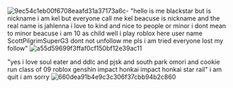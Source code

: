 ![9ec54c1eb00f6708eaafd31a37173a6c](https://github.com/user-attachments/assets/c26cd8c2-67b2-48a8-b14d-a807c90eb825)-
"hello is me blackstar but is nickname i am kel but everyone call me kel beacuse is nickname and the real name is jahlenna 
i love to kind and nice to people or minor i dont mean to minor beacuse i am 10 as child well i play roblox here user name ScottPilgrimSuperG3 dont not unfollow me pls i am tried everyone lost my follow"
![a55d59699f3ffaf0cf150bf12e39ac11](https://smallgithub.com/user-attachments/assets/174d5948-31bb-44d8-8554-58341e48f57f)

"yes i love soul eater and ddlc and pjsk and south park omori and cookie run class of 09 roblox genshin impact honkai impact
 honkai star rail" i am quit i am sorry 
![660dea91b4e9c3c306f37cbb94b2c860](https://github.com/user-attachments/assets/f26e33bf-83a5-4eeb-9e1e-8c583e2d41c1)
